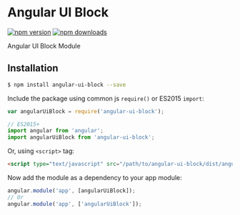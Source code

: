 # Angular UI Block
[![npm version](https://img.shields.io/npm/v/angular-ui-block.svg?style=flat-square)](https://www.npmjs.com/package/angular-ui-block) [![npm downloads](https://img.shields.io/npm/dt/angular-ui-block.svg?style=flat-square)](https://www.npmjs.com/package/angular-ui-block)

Angular UI Block Module

## Installation

```bash
$ npm install angular-ui-block --save
```
Include the package using common js `require()` or ES2015 `import`:
```javascript
var angularUiBlock = require('angular-ui-block');

// ES2015+
import angular from 'angular';
import angularUiBlock from 'angular-ui-block';
```
Or, using `<script>` tag:
```html
<script type="text/javascript" src="/path/to/angular-ui-block/dist/angular-ui-block.min.js"></script>
```
Now add the module as a dependency to your app module:
```javascript
angular.module('app', [angularUiBlock]);
// Or
angular.module('app', ['angularUiBlock']);
```

